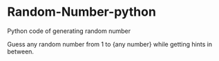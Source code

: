 # Random-Number-python
Python code of generating random number

Guess any random number from 1 to {any number} while getting hints in between.
